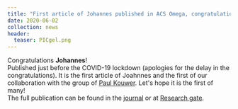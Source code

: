 ```yaml
---
title: "First article of Johannes published in ACS Omega, congratulations!!!"
date: 2020-06-02
collection: news
header:
  teaser: PICgel.png
---
```


Congratulations **Johannes**!
<br>Published just before the COVID-19 lockdown (apologies for the delay in the congratulations). It is the first article of Joahnnes and the first of our collaboration with the group of <a href="https://www.researchgate.net/lab/Paul-H-J-Kouwer-Lab"><u>Paul Kouwer</u></a>. Let's hope it is the first of many!
<br>
The full publication can be found in the <a href="https://pubs.rsc.org/en/content/articlelanding/2020/sm/c9sm01828j#!divAbstract"><u>journal</u></a> or at <a href="https://www.researchgate.net/publication/340650420_Structural_characterization_of_fibrous_synthetic_hydrogels_using_fluorescence_microscopy"><u>Research gate</u></a>.
